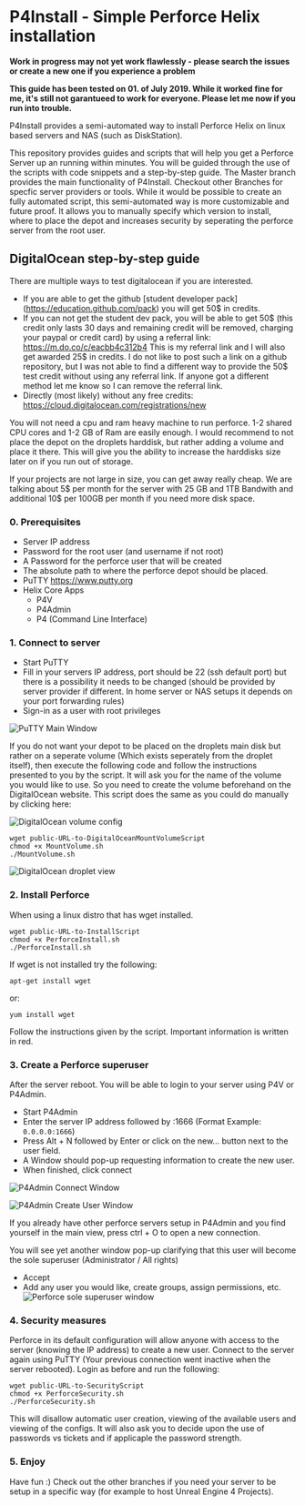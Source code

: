 
# P4Install - Simple Perforce Helix installation
**Work in progress  may not yet work flawlessly - please search the issues or create a new one if you experience a problem**

**This guide has been tested on 01. of July 2019. While it worked fine for me, it's still not garantueed to work for everyone. Please let me now if you run into trouble.**

P4Install provides a semi-automated way to install Perforce Helix on linux based servers and NAS (such as DiskStation).

This repository provides guides and scripts that will help you get a Perforce Server up an running within minutes. You will be guided through the use of the scripts with code snippets and a step-by-step guide. The Master branch provides the main functionality of P4Install. Checkout other Branches for specfic server providers or tools. 
While it would be possible to create an fully automated script, this semi-automated way is more customizable and future proof. It allows you to manually specify which version to install, where to place the depot and increases security by seperating the perforce server from the root user.


## DigitalOcean step-by-step guide

There are multiple ways to test digitalocean if you are interested.
- If you are able to get the github [student developer pack] (https://education.github.com/pack) you will get 50$ in credits.
- If you can not get the student dev pack, you will be able to get 50$ (this credit only lasts 30 days and remaining credit will be removed, charging your paypal or credit card) by using a referral link: https://m.do.co/c/eacbb4c312b4
This is my referral link and I will also get awarded 25$ in credits. I do not like to post such a link on a github repository, but I was not able to find a different way to provide the 50$ test credit without using any referral link. If anyone got a different method let me know so I can remove the referral link.
- Directly (most likely) without any free credits: https://cloud.digitalocean.com/registrations/new

You will not need a cpu and ram heavy machine to run perforce. 1-2 shared CPU cores and 1-2 GB of Ram are easily enough. I would recommend to not place the depot on the droplets harddisk, but rather adding a volume and place it there. This will give you the ability to increase the harddisks size later on if you run out of storage.

If your projects are not large in size, you can get away really cheap. We are talking about 5$ per month for the server with 25 GB and 1TB Bandwith and additional 10$ per 100GB per month if you need more disk space.

### 0. Prerequisites
 - Server IP address
 - Password for the root user (and username if not root)
 - A Password for the perforce user that will be created
 - The absolute path to where the perforce depot should be placed.
 - PuTTY https://www.putty.org
 - Helix Core Apps
	- P4V
	- P4Admin
	- P4 (Command Line Interface)

### 1. Connect to server
 - Start PuTTY
 - Fill in your servers IP address, port should be 22 (ssh default port) but there is a possibility it needs to be changed (should be provided by server provider if different. In home server or NAS setups it depends on your port forwarding rules)
 - Sign-in as a user with root privileges

![PuTTY Main Window](/docs/images/Putty.png)

 If you do not want your depot to be placed on the droplets main disk but rather on a seperate volume (Which exists seperately from the droplet itself), then execute the following code and follow the instructions presented to you by the script.
 It will ask you for the name of the volume you would like to use. So you need to create the volume beforehand on the DigitalOcean website.
 This script does the same as you could do manually by clicking here:

![DigitalOcean volume config](/docs/images/DO_VolumeConfig.png)

```
wget public-URL-to-DigitalOceanMountVolumeScript
chmod +x MountVolume.sh
./MountVolume.sh
```
![DigitalOcean droplet view](/docs/images/DO_DropletView.png)

### 2. Install Perforce
When using a linux distro that has wget installed.

```
wget public-URL-to-InstallScript
chmod +x PerforceInstall.sh
./PerforceInstall.sh
```

If wget is not installed try the following:

```
apt-get install wget
```

or:

```
yum install wget
```

Follow the instructions given by the script. Important information is written in red.

### 3. Create a Perforce superuser
After the server reboot. You will be able to login to your server using P4V or P4Admin.
- Start P4Admin
- Enter the server IP address followed by :1666 (Format Example: `0.0.0.0:1666`)
- Press Alt + N followed by Enter or click on the new... button next to the user field.
- A Window should pop-up requesting information to create the new user.
- When finished, click connect

![P4Admin Connect Window](/docs/images/P4Admin_AddUser.png)

![P4Admin Create User Window](/docs/images/P4Admin_AddUser2.png)

If you already have other perforce servers setup in P4Admin and you find yourself in the main view, press ctrl + O to open a new connection.

You will see yet another window pop-up clarifying that this user will become the sole superuser (Administrator / All rights)
- Accept
- Add any user you would like, create groups, assign permissions, etc.
![Perforce sole superuser window](/docs/images/P4Admin_SoleSuperuser.png)

### 4. Security measures
Perforce in its default configuration will allow anyone with access to the server (knowing the IP address) to create a new user.
Connect to the server again using PuTTY (Your previous connection went inactive when the server rebooted).
Login as before and run the following:

```
wget public-URL-to-SecurityScript
chmod +x PerforceSecurity.sh
./PerforceSecurity.sh	
```
This will disallow automatic user creation, viewing of the available users and viewing of the configs.
It will also ask you to decide upon the use of passwords vs tickets and if applicaple the password strength.

### 5. Enjoy
Have fun :)
Check out the other branches if you need your server to be setup in a specific way (for example to host Unreal Engine 4 Projects).
